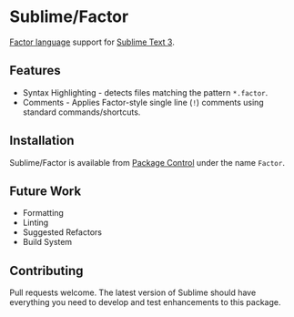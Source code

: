 # Sublime/Factor

[Factor language](http://factorcode.org/) support for [Sublime Text 3](https://www.sublimetext.com/).

## Features

  * Syntax Highlighting - detects files matching the pattern `*.factor`.
  * Comments - Applies Factor-style single line (`!`) comments using standard commands/shortcuts.

## Installation

Sublime/Factor is available from [Package Control](https://packagecontrol.io/packages/Factor) under the name `Factor`.

## Future Work

  * Formatting
  * Linting
  * Suggested Refactors
  * Build System

## Contributing

Pull requests welcome. The latest version of Sublime should have everything you need to develop and test enhancements to this package.
